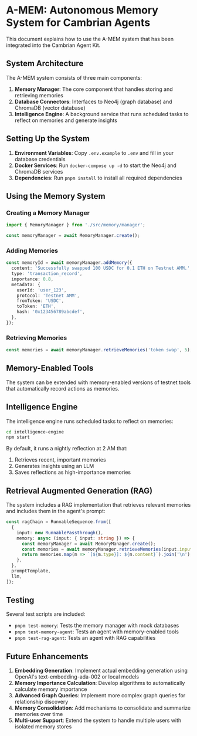 # A-MEM: Autonomous Memory System for Cambrian Agents

This document explains how to use the A-MEM system that has been integrated into the Cambrian Agent Kit.

## System Architecture

The A-MEM system consists of three main components:

1. **Memory Manager**: The core component that handles storing and retrieving memories
2. **Database Connectors**: Interfaces to Neo4j (graph database) and ChromaDB (vector database)
3. **Intelligence Engine**: A background service that runs scheduled tasks to reflect on memories and generate insights

## Setting Up the System

1. **Environment Variables**: Copy `.env.example` to `.env` and fill in your database credentials
2. **Docker Services**: Run `docker-compose up -d` to start the Neo4j and ChromaDB services
3. **Dependencies**: Run `pnpm install` to install all required dependencies

## Using the Memory System

### Creating a Memory Manager

```typescript
import { MemoryManager } from './src/memory/manager';

const memoryManager = await MemoryManager.create();
```

### Adding Memories

```typescript
const memoryId = await memoryManager.addMemory({
  content: 'Successfully swapped 100 USDC for 0.1 ETH on Testnet AMM.',
  type: 'transaction_record',
  importance: 0.8,
  metadata: {
    userId: 'user_123',
    protocol: 'Testnet AMM',
    fromToken: 'USDC',
    toToken: 'ETH',
    hash: '0x123456789abcdef',
  },
});
```

### Retrieving Memories

```typescript
const memories = await memoryManager.retrieveMemories('token swap', 5);
```

## Memory-Enabled Tools

The system can be extended with memory-enabled versions of testnet tools that automatically record actions as memories.

## Intelligence Engine

The intelligence engine runs scheduled tasks to reflect on memories:

```bash
cd intelligence-engine
npm start
```

By default, it runs a nightly reflection at 2 AM that:
1. Retrieves recent, important memories
2. Generates insights using an LLM
3. Saves reflections as high-importance memories

## Retrieval Augmented Generation (RAG)

The system includes a RAG implementation that retrieves relevant memories and includes them in the agent's prompt:

```typescript
const ragChain = RunnableSequence.from([
  {
    input: new RunnablePassthrough(),
    memory: async (input: { input: string }) => {
      const memoryManager = await MemoryManager.create();
      const memories = await memoryManager.retrieveMemories(input.input);
      return memories.map(m => `[${m.type}]: ${m.content}`).join('\n');
    },
  },
  promptTemplate,
  llm,
]);
```

## Testing

Several test scripts are included:

- `pnpm test-memory`: Tests the memory manager with mock databases
- `pnpm test-memory-agent`: Tests an agent with memory-enabled tools
- `pnpm test-rag-agent`: Tests an agent with RAG capabilities

## Future Enhancements

1. **Embedding Generation**: Implement actual embedding generation using OpenAI's text-embedding-ada-002 or local models
2. **Memory Importance Calculation**: Develop algorithms to automatically calculate memory importance
3. **Advanced Graph Queries**: Implement more complex graph queries for relationship discovery
4. **Memory Consolidation**: Add mechanisms to consolidate and summarize memories over time
5. **Multi-user Support**: Extend the system to handle multiple users with isolated memory stores